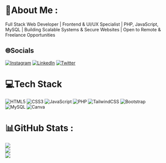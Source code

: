 # 💫About Me :
Full Stack Web Developer | Frontend & UI/UX Specialist 
| PHP, JavaScript, MySQL | Building Scalable Systems & Secure Websites 
| Open to Remote & Freelance Opportunities

## 🌐Socials
[![Instagram](https://img.shields.io/badge/Instagram-%23E4405F.svg?logo=Instagram&logoColor=white)](https://instagram.com/munad3v) [![LinkedIn](https://img.shields.io/badge/LinkedIn-%230077B5.svg?logo=linkedin&logoColor=white)](https://linkedin.com/in/munad3v) [![Twitter](https://img.shields.io/badge/Twitter-%231DA1F2.svg?logo=Twitter&logoColor=white)](https://twitter.com/iconic_muna) 

# 💻Tech Stack
![HTML5](https://img.shields.io/badge/html5-%23E34F26.svg?style=for-the-badge&logo=html5&logoColor=white) ![CSS3](https://img.shields.io/badge/css3-%231572B6.svg?style=for-the-badge&logo=css3&logoColor=white) ![JavaScript](https://img.shields.io/badge/javascript-%23323330.svg?style=for-the-badge&logo=javascript&logoColor=%23F7DF1E) ![PHP](https://img.shields.io/badge/php-%23777BB4.svg?style=for-the-badge&logo=php&logoColor=white) ![TailwindCSS](https://img.shields.io/badge/tailwindcss-%2338B2AC.svg?style=for-the-badge&logo=tailwind-css&logoColor=white) ![Bootstrap](https://img.shields.io/badge/bootstrap-%23563D7C.svg?style=for-the-badge&logo=bootstrap&logoColor=white) ![MySQL](https://img.shields.io/badge/mysql-%2300f.svg?style=for-the-badge&logo=mysql&logoColor=white) ![Canva](https://img.shields.io/badge/Canva-%2300C4CC.svg?style=for-the-badge&logo=Canva&logoColor=white)
# 📊GitHub Stats :
![](https://github-readme-stats.vercel.app/api?username=iconicmuna&theme=dark&hide_border=true&include_all_commits=true&count_private=true)<br/>
![](https://github-readme-streak-stats.herokuapp.com/?user=iconicmuna&theme=dark&hide_border=true)<br/>
![](https://github-readme-stats.vercel.app/api/top-langs/?username=iconicmuna&theme=dark&hide_border=true&include_all_commits=true&count_private=true&layout=compact)

